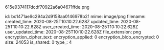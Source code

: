 615e9374117dcdf70922a6a04671ffde.png

id: bc1471ae9c294a2d9158aa0146978b21
mime: image/png
filename: 
created_time: 2020-08-25T10:10:22.628Z
updated_time: 2020-08-25T10:10:22.628Z
user_created_time: 2020-08-25T10:10:22.628Z
user_updated_time: 2020-08-25T10:10:22.628Z
file_extension: png
encryption_cipher_text: 
encryption_applied: 0
encryption_blob_encrypted: 0
size: 24053
is_shared: 0
type_: 4